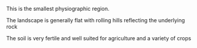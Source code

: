 This is the smallest physiographic region.

The landscape is generally flat with rolling hills reflecting the underlying rock

The soil is very fertile and well suited for agriculture and a variety of crops

